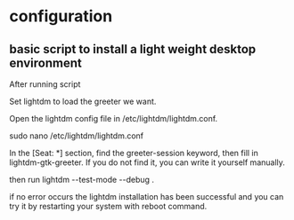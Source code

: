 # configuration

## basic script to install a light weight desktop environment

After running script

Set lightdm to load the greeter we want.

Open the lightdm config file in /etc/lightdm/lightdm.conf.

sudo nano /etc/lightdm/lightdm.conf

In the [Seat: *] section, find the greeter-session keyword, then fill in lightdm-gtk-greeter. If you do not find it, you can write it yourself manually.

then run lightdm --test-mode --debug .
 
if no error occurs the lightdm installation has been successful and you can try it by restarting your system with reboot command.
